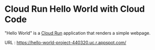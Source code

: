# Cloud Run Hello World with Cloud Code

"Hello World" is a [Cloud Run](https://cloud.google.com/run/docs) application that renders a simple webpage.

URL : https://hello-world-project-440320.uc.r.appspot.com/
